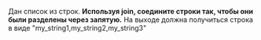 Дан список из строк. **Используя join, соедините строки так, чтобы они были разделены через запятую.** На выходе должна получиться строка в виде "my_string1,my_string2,my_string3"